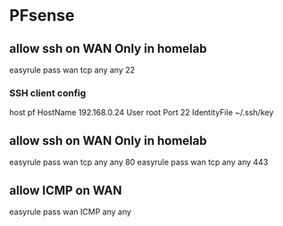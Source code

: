 # PFsense

## allow ssh on WAN Only in homelab
easyrule pass wan tcp any any 22

### SSH client config
host pf
    HostName 192.168.0.24
    User root
    Port 22
    IdentityFile ~/.ssh/key


## allow ssh on WAN Only in homelab
easyrule pass wan tcp any any 80
easyrule pass wan tcp any any 443

## allow ICMP on WAN 
easyrule pass wan ICMP any any